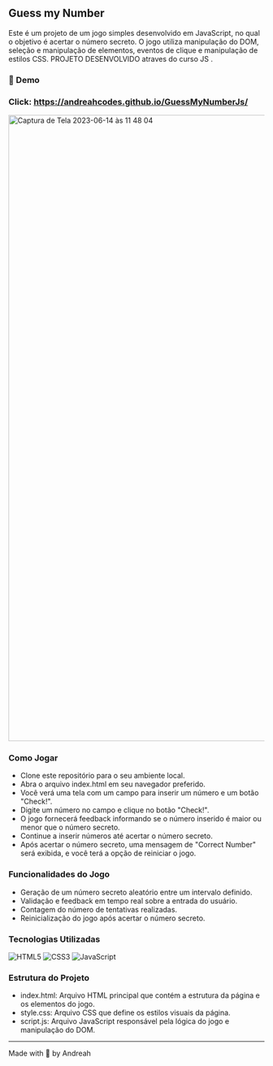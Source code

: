 ## Guess my Number 

Este é um projeto de um jogo simples desenvolvido em JavaScript, no qual o objetivo é acertar o número secreto. O jogo utiliza manipulação do DOM, seleção e manipulação de elementos, eventos de clique e manipulação de estilos CSS. PROJETO DESENVOLVIDO atraves do curso JS .

### 🎥 Demo
### Click:   https://andreahcodes.github.io/GuessMyNumberJs/

<img width="1233" alt="Captura de Tela 2023-06-14 às 11 48 04" src="https://github.com/andreahcodes/Projeto-LandingPage/assets/112190511/e1c63ebd-1915-4ae4-936b-19585ff4c7a1">

### Como Jogar

- Clone este repositório para o seu ambiente local.
- Abra o arquivo index.html em seu navegador preferido.
- Você verá uma tela com um campo para inserir um número e um botão "Check!".
- Digite um número no campo e clique no botão "Check!".
- O jogo fornecerá feedback informando se o número inserido é maior ou menor que o número secreto.
- Continue a inserir números até acertar o número secreto.
- Após acertar o número secreto, uma mensagem de "Correct Number" será exibida, e você terá a opção de reiniciar o jogo.

### Funcionalidades do Jogo

- Geração de um número secreto aleatório entre um intervalo definido.
- Validação e feedback em tempo real sobre a entrada do usuário.
- Contagem do número de tentativas realizadas.
- Reinicialização do jogo após acertar o número secreto.

### Tecnologias Utilizadas

![HTML5](https://img.shields.io/badge/html5-%23E34F26.svg?style=for-the-badge&logo=html5&logoColor=white)
![CSS3](https://img.shields.io/badge/css3-%231572B6.svg?style=for-the-badge&logo=css3&logoColor=white)
![JavaScript](https://img.shields.io/badge/javascript-%23323330.svg?style=for-the-badge&logo=javascript&logoColor=%23F7DF1E)

### Estrutura do Projeto

- index.html: Arquivo HTML principal que contém a estrutura da página e os elementos do jogo.
- style.css: Arquivo CSS que define os estilos visuais da página.
- script.js: Arquivo JavaScript responsável pela lógica do jogo e manipulação do DOM.

---

Made with 💙 by Andreah




